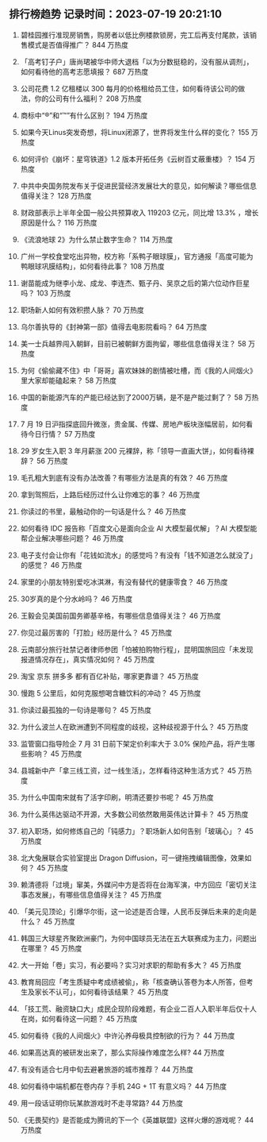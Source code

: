 
## 排行榜趋势 记录时间：2023-07-19 20:21:10
  
  1. 碧桂园推行准现房销售，购房者以低比例楼款锁房，完工后再支付尾款，该销售模式是否值得推广？ 844 万热度
    
  2. 「高考钉子户」唐尚珺被华中师大退档「以为分数挺稳的，没有服从调剂」，如何看待他的高考志愿填报？ 687 万热度
    
  3. 公司花费 1.2 亿租楼以 300 每月的价格租给员工住，如何看待该公司的做法，你的公司有什么福利？ 208 万热度
    
  4. 商标中“®”和“™”有什么区别？ 194 万热度
    
  5. 如果今天Linus突发奇想，将Linux闭源了，世界将发生什么样的变化？ 155 万热度
    
  6. 如何评价《崩坏：星穹铁道》1.2 版本开拓任务《云树百丈蔽重楼》？ 154 万热度
    
  7. 中共中央国务院发布关于促进民营经济发展壮大的意见，如何解读？哪些信息值得关注？ 128 万热度
    
  8. 财政部表示上半年全国一般公共预算收入 119203 亿元，同比增 13.3% ，增长原因是什么？ 116 万热度
    
  9. 《流浪地球 2》为什么禁止数字生命？ 114 万热度
    
  10. 广州一学校食堂吃出异物，校方称「系鸭子眼球膜」，官方通报「高度可能为鸭眼球巩膜结构」，如何看待此事？ 108 万热度
    
  11. 谢苗能成为继李小龙、成龙、李连杰、甄子丹、吴京之后的第六位动作巨星吗？ 103 万热度
    
  12. 职场新人如何有效积攒人脉？ 70 万热度
    
  13. 乌尔善执导的《封神第一部》值得去电影院看吗？ 64 万热度
    
  14. 美一士兵越界闯入朝鲜，目前已被朝鲜方面拘留，哪些信息值得关注？ 58 万热度
    
  15. 为何《偷偷藏不住》中「哥哥」喜欢妹妹的剧情被吐槽，而《我的人间烟火》里大家却能磕起来？ 58 万热度
    
  16. 中国的新能源汽车的产能已经达到了2000万辆，是不是产能过剩了？ 58 万热度
    
  17. 7 月 19 日沪指探底回升微涨，贵金属、传媒、房地产板块涨幅居前，如何看待今日行情？ 57 万热度
    
  18. 29 岁女生入职 3 年月薪涨 200 元裸辞，称「领导一直画大饼」，如何看待裸辞？ 56 万热度
    
  19. 毛孔粗大到底有没有办法改善？有哪些方法是真的有效？ 46 万热度
    
  20. 拿到驾照后，上路后经历过什么让你难忘的事？ 46 万热度
    
  21. 你读过的书里，最触动你的一句话是什么？ 46 万热度
    
  22. 如何看待 IDC 报告称「百度文心是面向企业 AI 大模型最优解」？AI 大模型能帮企业解决哪些问题？ 46 万热度
    
  23. 电子支付会让你有「花钱如流水」的感觉吗？有没有「钱不知道怎么就没了」的感觉？ 46 万热度
    
  24. 家里的小朋友特别爱吃冰淇淋，有没有替代的健康零食？ 46 万热度
    
  25. 30岁真的是个分水岭吗？ 46 万热度
    
  26. 王毅会见美国前国务卿基辛格，有哪些信息值得关注？ 46 万热度
    
  27. 你见过最厉害的「打脸」经历是什么？ 45 万热度
    
  28. 云南部分旅行社禁记者律师参团「怕被拍购物行程」，昆明国旅回应「未发现报道情况存在」，真实情况如何？ 45 万热度
    
  29. 淘宝 京东 拼多多 都有百亿补贴，哪家更靠谱？ 45 万热度
    
  30. 慢跑 5 公里后，如何克服想喝含糖饮料的冲动？ 45 万热度
    
  31. 你读过最孤独的一句诗是哪句？ 45 万热度
    
  32. 为什么波兰人在欧洲遭到不同程度的歧视，这种歧视源于什么？ 45 万热度
    
  33. 监管窗口指导险企 7 月 31 日前下架定价利率大于 3.0% 保险产品，将产生哪些影响？ 45 万热度
    
  34. 县城新中产「拿三线工资，过一线生活」，怎样看待这种生活方式？ 45 万热度
    
  35. 为什么中国南宋就有了活字印刷，明清还要抄书呢？ 45 万热度
    
  36. 为什么英伟达驱动不开源，大多数公司依然敢用英伟达计算卡？ 45 万热度
    
  37. 初入职场，如何修炼自己的「钝感力」？职场新人如何告别「玻璃心」？ 45 万热度
    
  38. 北大兔展联合实验室提出 Dragon Diffusion，可一键拖拽编辑图像，效果如何？ 45 万热度
    
  39. 赖清德将「过境」窜美，外媒问中方是否将在台海军演，中方回应「密切关注事态发展」，有哪些信息值得关注？ 45 万热度
    
  40. 「美元见顶论」引爆华尔街，这一论述是否合理，人民币反弹后未来的走向是什么？ 45 万热度
    
  41. 韩国三大球星齐聚欧洲豪门，为何中国球员无法在五大联赛成为主力，问题出在哪里？ 45 万热度
    
  42. 大一开始「卷」实习，有必要吗？实习对求职的帮助有多大？ 45 万热度
    
  43. 教育局回应「考生质疑中考成绩被偷」，称「核查确认答卷为本人所答，但考生及家长不认可」，如何看待该结果？ 45 万热度
    
  44. 「技工荒、融资缺口大」成民企现阶段难题，有企业二百人入职半年后仅十人在岗，如何看待这一问题？ 45 万热度
    
  45. 如何看待《我的人间烟火》中许沁养母极具控制欲的行为？ 44 万热度
    
  46. 如果高达真的被研发出来了，那么实际操作难度怎么样? 44 万热度
    
  47. 有没有适合七月中旬去避暑旅游的城市推荐？ 44 万热度
    
  48. 如何看待中端机都在卷内存？手机 24G + 1T 有意义吗？ 44 万热度
    
  49. 用一段话证明你玩某款游戏时不走寻常路? 44 万热度
    
  50. 《无畏契约》是否能成为腾讯的下一个《英雄联盟》这样火爆的游戏呢？ 44 万热度
    
